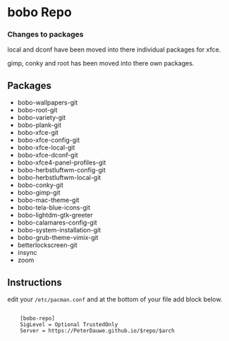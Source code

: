 # bobo Repo

### Changes to packages

local and dconf have been moved into there individual packages for xfce.

gimp, conky and root has been moved into there own packages.



Packages
------

* bobo-wallpapers-git
* bobo-root-git
* bobo-variety-git
* bobo-plank-git
* bobo-xfce-git
* bobo-xfce-config-git
* bobo-xfce-local-git
* bobo-xfce-dconf-git
* bobo-xfce4-panel-profiles-git
* bobo-herbstluftwm-config-git
* bobo-herbstluftwm-local-git
* bobo-conky-git
* bobo-gimp-git
* bobo-mac-theme-git
* bobo-tela-blue-icons-git
* bobo-lightdm-gtk-greeter
* bobo-calamares-config-git
* bobo-system-installation-git
* bobo-grub-theme-vimix-git
* betterlockscreen-git
* insync
* zoom


Instructions
------

edit your `/etc/pacman.conf` and at the bottom of your file add block below.

```
	
	[bobo-repo]
	SigLevel = Optional TrustedOnly 
	Server = https://PeterDauwe.github.io/$repo/$arch

```